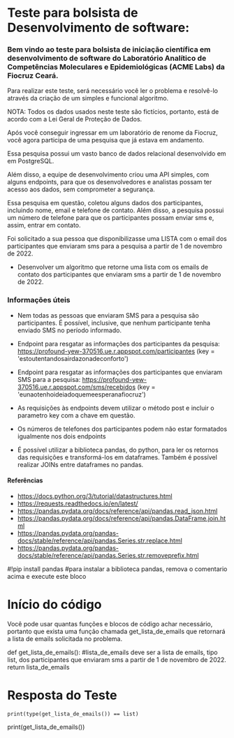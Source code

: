 # Teste para bolsista de Desenvolvimento de software: 
### Bem vindo ao teste para bolsista de iniciação científica em desenvolvimento de software do Laboratório Analítico de Competências Moleculares e Epidemiológicas (ACME Labs) da Fiocruz Ceará.


Para realizar este teste, será necessário você ler o problema e resolvê-lo através da criação de um simples e funcional algoritmo.

NOTA: Todos os dados usados neste teste são fictícios, portanto, está de acordo com a Lei Geral de Proteção de Dados.

Após você conseguir ingressar em um laboratório de renome da Fiocruz, você agora participa de uma pesquisa que já estava em andamento.

Essa pesquisa possui um vasto banco de dados relacional desenvolvido em em PostgreSQL.

Além disso, a equipe de desenvolvimento criou uma API simples, com alguns endpoints, para que os desenvolvedores e analistas possam ter acesso aos dados, sem comprometer a segurança.

Essa pesquisa em questão, coletou alguns dados dos participantes, incluindo nome, email e telefone de contato. Além disso, a pesquisa possui um número de telefone para que os participantes possam enviar sms e, assim, entrar em contato.

Foi solicitado a sua pessoa que disponibilizasse uma LISTA com o email dos participantes que enviaram sms para a pesquisa a partir de 1 de novembro de 2022.
* Desenvolver um algoritmo que retorne uma lista com os emails de contato dos participantes que enviaram sms a partir de 1 de novembro de 2022.

### Informações úteis

* Nem todas as pessoas que enviaram SMS para a pesquisa são participantes. É possível, inclusive, que nenhum participante tenha enviado SMS no período informado.

* Endpoint para resgatar as informações dos participantes da pesquisa: https://profound-yew-370516.ue.r.appspot.com/participantes (key = 'estoutentandosairdazonadeconforto')
   
* Endpoint para resgatar as informações dos participantes que enviaram SMS para a pesquisa: https://profound-yew-370516.ue.r.appspot.com/sms/recebidos (key = 'eunaotenhoideiadoquemeesperanafiocruz')

* As requisições às endpoints devem utilizar o método post e incluir o parametro key com a chave em questão.

* Os números de telefones dos participantes podem não estar formatados igualmente nos dois endpoints

* É possível utilizar a biblioteca pandas, do python, para ler os retornos das requisições e transformá-los em dataframes. Também é possível realizar JOINs entre dataframes no pandas.

#### Referências

* https://docs.python.org/3/tutorial/datastructures.html
* https://requests.readthedocs.io/en/latest/
* https://pandas.pydata.org/docs/reference/api/pandas.read_json.html
* https://pandas.pydata.org/docs/reference/api/pandas.DataFrame.join.html
* https://pandas.pydata.org/pandas-docs/stable/reference/api/pandas.Series.str.replace.html
* https://pandas.pydata.org/pandas-docs/stable/reference/api/pandas.Series.str.removeprefix.html

#!pip install pandas
#para instalar a biblioteca pandas, remova o comentario acima e execute este bloco

# Início do código

Você pode usar quantas funções e blocos de código achar necessário, portanto que exista uma função chamada get_lista_de_emails que retornará a lista de emails solicitada no problema.

def get_lista_de_emails():
    #lista_de_emails deve ser a lista de emails, tipo list, dos participantes que enviaram sms a partir de 1 de novembro de 2022.
    return lista_de_emails
    
# Resposta do Teste
    
    print(type(get_lista_de_emails()) == list)
print(get_lista_de_emails())
    

